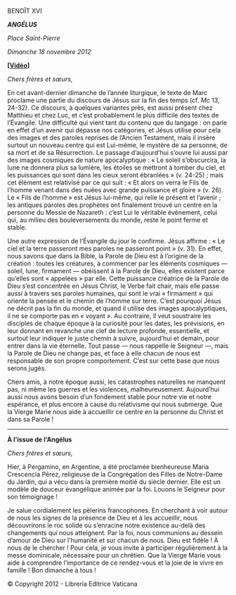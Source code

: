 BENOÎT XVI

***ANGÉLUS***

*Place Saint-Pierre*

*Dimanche 18 novembre 2012*

**\[****[Vidéo](https://www.youtube.com/watch?v=FxPVLNJCeDw&list=PLC9tK3J1RlaZGkT-qS3F021VSzUv-YuwO&index=15&ab_channel=TheVatican-Archive)****\]**

*Chers frères et sœurs,*

En cet avant-dernier dimanche de l’année liturgique, le texte de Marc proclame une partie du discours de Jésus sur la fin des temps (cf. *Mc* 13, 24-32). Ce discours, à quelques variantes près, est aussi présent chez Matthieu et chez Luc, et c’est probablement le plus difficile des textes de l’Évangile. Une difficulté qui vient tant du contenu que du langage : on parle en effet d’un avenir qui dépasse nos catégories, et Jésus utilise pour cela des images et des paroles reprises de l’Ancien Testament, mais il insère surtout un nouveau centre qui est Lui-même, le mystère de sa personne, de sa mort et de sa Résurrection. Le passage d’aujourd’hui s’ouvre lui aussi par des images cosmiques de nature apocalyptique : « Le soleil s’obscurcira, la lune ne donnera plus sa lumière, les étoiles se mettront à tomber du ciel, et les puissances qui sont dans les cieux seront ébranlées » (v. 24-25) ; mais cet élément est relativisé par ce qui suit : « Et alors on verra le Fils de l'homme venant dans des nuées avec grande puissance et gloire » (v. 26). Le « Fils de l’homme » est Jésus lui-même, qui relie le présent et l’avenir ; les antiques paroles des prophètes ont finalement trouvé un centre en la personne du Messie de Nazareth : c’est Lui le véritable événement, celui qui, au milieu des bouleversements du monde, reste le point ferme et stable.

Une autre expression de l’Évangile du jour le confirme. Jésus affirme : « Le ciel et la terre passeront mes paroles ne passeront point » (v. 31). En effet, nous savons que dans la Bible, la Parole de Dieu est à l’origine de la création : toutes les créatures, à commencer par les éléments cosmiques — soleil, lune, firmament — obéissent à la Parole de Dieu, elles existent parce qu’elles sont « appelées » par elle. Cette puissance créatrice de la Parole de Dieu s’est concentrée en Jésus Christ, le Verbe fait chair, mais elle passe aussi à travers ses paroles humaines, qui sont le vrai « firmament » qui oriente la pensée et le chemin de l’homme sur terre. C’est pourquoi Jésus ne décrit pas la fin du monde, et quand il utilise des images apocalyptiques, il ne se comporte pas en « voyant ». Au contraire, Il veut soustraire les disciples de chaque époque à la curiosité pour les dates, les prévisions, en leur donnant en revanche une clef de lecture profonde, essentielle, et surtout leur indiquer le juste chemin à suivre, aujourd’hui et demain, pour entrer dans la vie éternelle. Tout passe — nous rappelle le Seigneur —, mais la Parole de Dieu ne change pas, et face à elle chacun de nous est responsable de son propre comportement. C’est sur cette base que nous serons jugés.

Chers amis, à notre époque aussi, les catastrophes naturelles ne manquent pas, ni même les guerres et les violences, malheureusement. Aujourd’hui aussi nous avons besoin d’un fondement stable pour notre vie et notre espérance, et plus encore à cause du relativisme qui nous submerge. Que la Vierge Marie nous aide à accueillir ce centre en la personne du Christ et dans sa Parole !

* * *

**À l'issue de l'Angélus**

*Chers frères et sœurs,*

Hier, à Pergamino, en Argentine, a été proclamée bienheureuse Maria Crescencia Pérez, religieuse de la Congrégation des Filles de Notre-Dame du Jardin, qui a vécu dans la première moitié du siècle dernier. Elle est un modèle de douceur évangélique animée par la foi. Louons le Seigneur pour son témoignage !

Je salue cordialement les pèlerins francophones. En cherchant à voir autour de nous les signes de la présence de Dieu et à les accueillir, nous découvrirons le roc solide où s’enracine notre existence au-delà des changements qui nous atteignent. Par la foi, nous communions au dessein d’amour de Dieu sur l’humanité et sur chacun de nous. Dieu est fidèle ! À nous de le chercher ! Pour cela, je vous invite à participer régulièrement à la messe dominicale, nécessaire pour un chrétien. Que la Vierge Marie vous aide à comprendre l’importance de ce rendez-vous et la joie de le vivre en famille ! Bon dimanche à tous !

© Copyright 2012 - Libreria Editrice Vaticana
